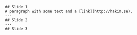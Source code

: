 <section>
  
    ## Slide 1
    A paragraph with some text and a [link](http://hakim.se).
    ---
    ## Slide 2
    ---
    ## Slide 3
 
</section>